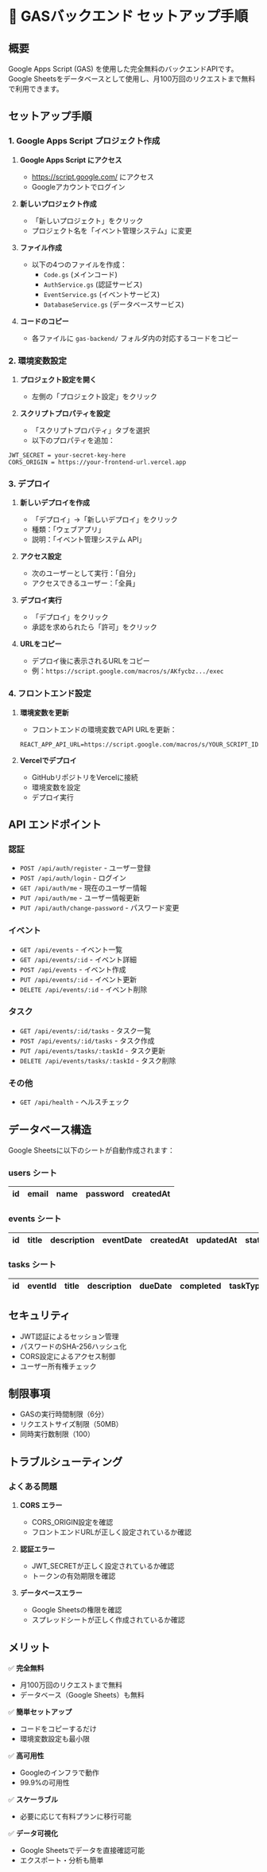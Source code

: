 # 🚀 GASバックエンド セットアップ手順

## 概要

Google Apps Script (GAS) を使用した完全無料のバックエンドAPIです。
Google Sheetsをデータベースとして使用し、月100万回のリクエストまで無料で利用できます。

## セットアップ手順

### 1. Google Apps Script プロジェクト作成

1. **Google Apps Script にアクセス**
   - https://script.google.com/ にアクセス
   - Googleアカウントでログイン

2. **新しいプロジェクト作成**
   - 「新しいプロジェクト」をクリック
   - プロジェクト名を「イベント管理システム」に変更

3. **ファイル作成**
   - 以下の4つのファイルを作成：
     - `Code.gs` (メインコード)
     - `AuthService.gs` (認証サービス)
     - `EventService.gs` (イベントサービス)
     - `DatabaseService.gs` (データベースサービス)

4. **コードのコピー**
   - 各ファイルに `gas-backend/` フォルダ内の対応するコードをコピー

### 2. 環境変数設定

1. **プロジェクト設定を開く**
   - 左側の「プロジェクト設定」をクリック

2. **スクリプトプロパティを設定**
   - 「スクリプトプロパティ」タブを選択
   - 以下のプロパティを追加：

```
JWT_SECRET = your-secret-key-here
CORS_ORIGIN = https://your-frontend-url.vercel.app
```

### 3. デプロイ

1. **新しいデプロイを作成**
   - 「デプロイ」→「新しいデプロイ」をクリック
   - 種類：「ウェブアプリ」
   - 説明：「イベント管理システム API」

2. **アクセス設定**
   - 次のユーザーとして実行：「自分」
   - アクセスできるユーザー：「全員」

3. **デプロイ実行**
   - 「デプロイ」をクリック
   - 承認を求められたら「許可」をクリック

4. **URLをコピー**
   - デプロイ後に表示されるURLをコピー
   - 例：`https://script.google.com/macros/s/AKfycbz.../exec`

### 4. フロントエンド設定

1. **環境変数を更新**
   - フロントエンドの環境変数でAPI URLを更新：
   ```
   REACT_APP_API_URL=https://script.google.com/macros/s/YOUR_SCRIPT_ID/exec/api
   ```

2. **Vercelでデプロイ**
   - GitHubリポジトリをVercelに接続
   - 環境変数を設定
   - デプロイ実行

## API エンドポイント

### 認証
- `POST /api/auth/register` - ユーザー登録
- `POST /api/auth/login` - ログイン
- `GET /api/auth/me` - 現在のユーザー情報
- `PUT /api/auth/me` - ユーザー情報更新
- `PUT /api/auth/change-password` - パスワード変更

### イベント
- `GET /api/events` - イベント一覧
- `GET /api/events/:id` - イベント詳細
- `POST /api/events` - イベント作成
- `PUT /api/events/:id` - イベント更新
- `DELETE /api/events/:id` - イベント削除

### タスク
- `GET /api/events/:id/tasks` - タスク一覧
- `POST /api/events/:id/tasks` - タスク作成
- `PUT /api/events/tasks/:taskId` - タスク更新
- `DELETE /api/events/tasks/:taskId` - タスク削除

### その他
- `GET /api/health` - ヘルスチェック

## データベース構造

Google Sheetsに以下のシートが自動作成されます：

### users シート
| id | email | name | password | createdAt |
|----|-------|------|----------|-----------|

### events シート
| id | title | description | eventDate | createdAt | updatedAt | status | userId |
|----|-------|-------------|-----------|-----------|-----------|--------|--------|

### tasks シート
| id | eventId | title | description | dueDate | completed | taskType | createdAt | updatedAt | priority |
|----|---------|-------|-------------|---------|-----------|----------|-----------|-----------|----------|

## セキュリティ

- JWT認証によるセッション管理
- パスワードのSHA-256ハッシュ化
- CORS設定によるアクセス制御
- ユーザー所有権チェック

## 制限事項

- GASの実行時間制限（6分）
- リクエストサイズ制限（50MB）
- 同時実行数制限（100）

## トラブルシューティング

### よくある問題

1. **CORS エラー**
   - CORS_ORIGIN設定を確認
   - フロントエンドURLが正しく設定されているか確認

2. **認証エラー**
   - JWT_SECRETが正しく設定されているか確認
   - トークンの有効期限を確認

3. **データベースエラー**
   - Google Sheetsの権限を確認
   - スプレッドシートが正しく作成されているか確認

## メリット

✅ **完全無料**
- 月100万回のリクエストまで無料
- データベース（Google Sheets）も無料

✅ **簡単セットアップ**
- コードをコピーするだけ
- 環境変数設定も最小限

✅ **高可用性**
- Googleのインフラで動作
- 99.9%の可用性

✅ **スケーラブル**
- 必要に応じて有料プランに移行可能

✅ **データ可視化**
- Google Sheetsでデータを直接確認可能
- エクスポート・分析も簡単 